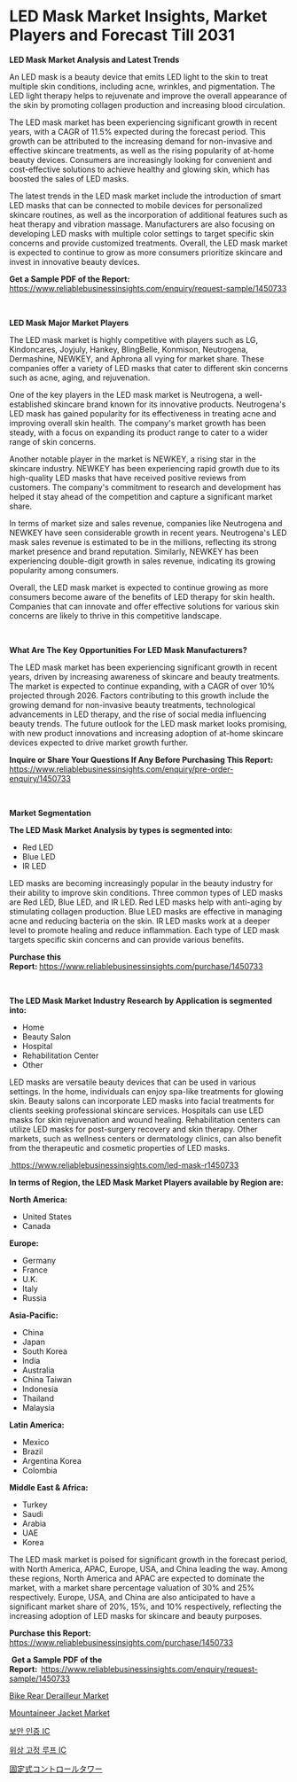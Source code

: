 <p><h1>LED Mask Market Insights, Market Players and Forecast Till 2031</h1></p><p><strong>LED Mask Market Analysis and Latest Trends</strong></p>
<p><p>An LED mask is a beauty device that emits LED light to the skin to treat multiple skin conditions, including acne, wrinkles, and pigmentation. The LED light therapy helps to rejuvenate and improve the overall appearance of the skin by promoting collagen production and increasing blood circulation.</p><p>The LED mask market has been experiencing significant growth in recent years, with a CAGR of 11.5% expected during the forecast period. This growth can be attributed to the increasing demand for non-invasive and effective skincare treatments, as well as the rising popularity of at-home beauty devices. Consumers are increasingly looking for convenient and cost-effective solutions to achieve healthy and glowing skin, which has boosted the sales of LED masks.</p><p>The latest trends in the LED mask market include the introduction of smart LED masks that can be connected to mobile devices for personalized skincare routines, as well as the incorporation of additional features such as heat therapy and vibration massage. Manufacturers are also focusing on developing LED masks with multiple color settings to target specific skin concerns and provide customized treatments. Overall, the LED mask market is expected to continue to grow as more consumers prioritize skincare and invest in innovative beauty devices.</p></p>
<p><strong>Get a Sample PDF of the Report:&nbsp;</strong> <a href="https://www.reliablebusinessinsights.com/enquiry/request-sample/1450733">https://www.reliablebusinessinsights.com/enquiry/request-sample/1450733</a></p>
<p>&nbsp;</p>
<p><strong>LED Mask Major Market Players</strong></p>
<p><p>The LED mask market is highly competitive with players such as LG, Kindoncares, Joyjuly, Hankey, BlingBelle, Konmison, Neutrogena, Dermashine, NEWKEY, and Aphrona all vying for market share. These companies offer a variety of LED masks that cater to different skin concerns such as acne, aging, and rejuvenation.</p><p>One of the key players in the LED mask market is Neutrogena, a well-established skincare brand known for its innovative products. Neutrogena's LED mask has gained popularity for its effectiveness in treating acne and improving overall skin health. The company's market growth has been steady, with a focus on expanding its product range to cater to a wider range of skin concerns.</p><p>Another notable player in the market is NEWKEY, a rising star in the skincare industry. NEWKEY has been experiencing rapid growth due to its high-quality LED masks that have received positive reviews from customers. The company's commitment to research and development has helped it stay ahead of the competition and capture a significant market share.</p><p>In terms of market size and sales revenue, companies like Neutrogena and NEWKEY have seen considerable growth in recent years. Neutrogena's LED mask sales revenue is estimated to be in the millions, reflecting its strong market presence and brand reputation. Similarly, NEWKEY has been experiencing double-digit growth in sales revenue, indicating its growing popularity among consumers.</p><p>Overall, the LED mask market is expected to continue growing as more consumers become aware of the benefits of LED therapy for skin health. Companies that can innovate and offer effective solutions for various skin concerns are likely to thrive in this competitive landscape.</p></p>
<p>&nbsp;</p>
<p><strong>What Are The Key Opportunities For LED Mask Manufacturers?</strong></p>
<p><p>The LED mask market has been experiencing significant growth in recent years, driven by increasing awareness of skincare and beauty treatments. The market is expected to continue expanding, with a CAGR of over 10% projected through 2026. Factors contributing to this growth include the growing demand for non-invasive beauty treatments, technological advancements in LED therapy, and the rise of social media influencing beauty trends. The future outlook for the LED mask market looks promising, with new product innovations and increasing adoption of at-home skincare devices expected to drive market growth further.</p></p>
<p><strong>Inquire or Share Your Questions If Any Before Purchasing This Report:</strong> <a href="https://www.reliablebusinessinsights.com/enquiry/pre-order-enquiry/1450733">https://www.reliablebusinessinsights.com/enquiry/pre-order-enquiry/1450733</a></p>
<p>&nbsp;</p>
<p><strong>Market Segmentation</strong></p>
<p><strong>The LED Mask Market Analysis by types is segmented into:</strong></p>
<p><ul><li>Red LED</li><li>Blue LED</li><li>IR LED</li></ul></p>
<p><p>LED masks are becoming increasingly popular in the beauty industry for their ability to improve skin conditions. Three common types of LED masks are Red LED, Blue LED, and IR LED. Red LED masks help with anti-aging by stimulating collagen production. Blue LED masks are effective in managing acne and reducing bacteria on the skin. IR LED masks work at a deeper level to promote healing and reduce inflammation. Each type of LED mask targets specific skin concerns and can provide various benefits.</p></p>
<p><strong>Purchase this Report:&nbsp;</strong><a href="https://www.reliablebusinessinsights.com/purchase/1450733">https://www.reliablebusinessinsights.com/purchase/1450733</a></p>
<p>&nbsp;</p>
<p><strong>The LED Mask Market Industry Research by Application is segmented into:</strong></p>
<p><ul><li>Home</li><li>Beauty Salon</li><li>Hospital</li><li>Rehabilitation Center</li><li>Other</li></ul></p>
<p><p>LED masks are versatile beauty devices that can be used in various settings. In the home, individuals can enjoy spa-like treatments for glowing skin. Beauty salons can incorporate LED masks into facial treatments for clients seeking professional skincare services. Hospitals can use LED masks for skin rejuvenation and wound healing. Rehabilitation centers can utilize LED masks for post-surgery recovery and skin therapy. Other markets, such as wellness centers or dermatology clinics, can also benefit from the therapeutic and cosmetic properties of LED masks.</p></p>
<p><a href="https://www.reliablebusinessinsights.com/led-mask-r1450733">&nbsp;https://www.reliablebusinessinsights.com/led-mask-r1450733</a></p>
<p><strong>In terms of Region, the LED Mask Market Players available by Region are:</strong></p>
<p>
    <p> <strong> North America: </strong>
        <ul>
            <li>United States</li>
            <li>Canada</li>
        </ul>
        </p> 
    <p> <strong> Europe: </strong>
        <ul>
            <li>Germany</li>
            <li>France</li>
            <li>U.K.</li>
            <li>Italy</li>
            <li>Russia</li>
        </ul>
        </p> 
    <p> <strong> Asia-Pacific: </strong>
        <ul>
            <li>China</li>
            <li>Japan</li>
            <li>South Korea</li>
            <li>India</li>
            <li>Australia</li>
            <li>China Taiwan</li>
            <li>Indonesia</li>
            <li>Thailand</li>
            <li>Malaysia</li>
        </ul>
        </p> 
    <p> <strong> Latin America: </strong>
        <ul>
            <li>Mexico</li>
            <li>Brazil</li>
            <li>Argentina Korea</li>
            <li>Colombia</li>
        </ul>
        </p> 
    <p> <strong> Middle East & Africa: </strong>
        <ul>
            <li>Turkey</li>
            <li>Saudi</li>
            <li>Arabia</li>
            <li>UAE</li>
            <li>Korea</li>
        </ul>
    </p>
    </p>
<p><p>The LED mask market is poised for significant growth in the forecast period, with North America, APAC, Europe, USA, and China leading the way. Among these regions, North America and APAC are expected to dominate the market, with a market share percentage valuation of 30% and 25% respectively. Europe, USA, and China are also anticipated to have a significant market share of 20%, 15%, and 10% respectively, reflecting the increasing adoption of LED masks for skincare and beauty purposes.</p></p>
<p><strong>Purchase this Report: </strong><a href="https://www.reliablebusinessinsights.com/purchase/1450733">https://www.reliablebusinessinsights.com/purchase/1450733</a></p>
<p>&nbsp;<strong>Get a Sample PDF of the Report:&nbsp;&nbsp;</strong><a href="https://www.reliablebusinessinsights.com/enquiry/request-sample/1450733">https://www.reliablebusinessinsights.com/enquiry/request-sample/1450733</a></p>
<p><strong></strong></p>
<p><p><a href="https://github.com/jodemen/Market-Research-Report-List-3/blob/main/bike-rear-derailleur-market.md">Bike Rear Derailleur Market</a></p><p><a href="https://github.com/RyleeBauch2023/Market-Research-Report-List-1/blob/main/mountaineer-jacket-market.md">Mountaineer Jacket Market</a></p><p><a href="https://github.com/nigaleamar09/Market-Research-Report-List-1/blob/main/8637632153171.md">보안 인증 IC</a></p><p><a href="https://github.com/ahmadrevanz10/Market-Research-Report-List-1/blob/main/2377936153170.md">위상 고정 루프 IC</a></p><p><a href="https://github.com/DayanaRunolfsdottir/Market-Research-Report-List-1/blob/main/5322646145114.md">固定式コントロールタワー</a></p></p>